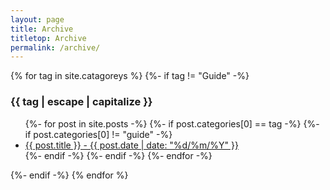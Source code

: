 ```yaml
---
layout: page
title: Archive
titletop: Archive
permalink: /archive/
---
```


{% for tag in site.catagoreys %}
{%- if tag != "Guide" -%}
  <h3>{{ tag | escape | capitalize }}</h3>
  <ul>
    {%- for post in site.posts -%}
      {%- if post.categories[0] == tag -%}
      {%- if post.categories[0] != "guide" -%}
        <li><a href="{{ post.url }}">{{ post.title }} - {{ post.date | date: "%d/%m/%Y" }}</a></li>
      {%- endif -%}
      {%- endif -%}
    {%- endfor -%}
  </ul>
{%- endif -%}
{% endfor %}